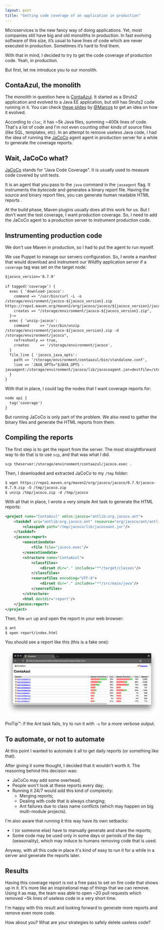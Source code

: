 ```yaml
---
layout: post
title: "Getting code coverage of an application in production"
---
```


<!--
Other title ideas:

- Safely delete useless code with code coverage in production
- Getting production code coverage to easily/safely delete unused code
- Safely get rid of useless code with coverage in production
- Fixing the plane on flight: a guid to get rid of useless code with code coverage in production
-->

Microservices is the new fancy way of doing applications. Yet, most
companies still have big and old monoliths in production. In fast evolving
software of this size, it’s usual to have lines of code which are never
executed in production. Sometimes it’s hard to find them.

With that in mind, I decided to try to get the code coverage of production
code. Yeah, in production.

But first, let me introduce you to our monolith.

## ContaAzul, the monolith

The monolith in question here is [ContaAzul][]. It started as a Struts2
application and evolved to a Java EE application, but still has Struts2
code running in it. You can check [these slides][slides] by [@Marcos][]
to get an idea on how it evolved.

According to `cloc`, it has ~5k Java files, summing ~400k lines of code.
That's a lot of code and I'm not even counting other kinds of source files
(like SQL, templates, etc).
In an attempt to remove useless Java code, I had the idea of running
the [JaCoCo][] agent agent in production server for a while to generate
the coverage reports.

[@Marcos]: https://github.com/marcos
[slides]: https://pt.slideshare.net/marcoswp3x/tdc-2015-java-from-old-school-to-moder-art

## Wait, JaCoCo what?

[JaCoCo][] stands for "Java Code Coverage". It is usually used to
measure code covered by unit tests.

It is an agent that you pass to the `java` command in the
`javaagent` flag. It instruments the _bytecode_ and generates a binary
report file. Having the source and binary report files, you can generate
human readable HTML reports .

At the build phase, Maven plugins usually does all this work for us. But I
don't want the test coverage, I want production coverage. So, I need to add
the JaCoCo agent to a production server to instrument production code.

## Instrumenting production code

We don't use Maven in production, so I had to put the agent to run myself.

We use Puppet to manage our servers configuration. So, I wrote a manifest
that would download and instrument our Wildfly application server if a
`coverage` tag was set on the target node:

```puppet
$jacoco_version='0.7.9'

if tagged('coverage') {
  exec { 'download-jacoco':
    command => "/usr/bin/curl -L -o /storage/environment/jacoco-${jacoco_version}.zip https://repo1.maven.org/maven2/org/jacoco/jacoco/${jacoco_version}/jacoco-${jacoco_version}.zip",
    creates => "/storage/environment/jacoco-${jacoco_version}.zip",
  }~>
  exec { 'unzip-jacoco':
    command     => "/usr/bin/unzip /storage/environment/jacoco-${jacoco_version}.zip -d /storage/environment/jacoco",
    refreshonly => true,
    creates     => '/storage/environment/jacoco',
  }
  file_line { 'jacoco_java_opts':
    path => '/storage/environment/contaazul/bin/standalone.conf',
    line => 'JAVA_OPTS="$JAVA_OPTS -javaagent:/storage/environment/jacoco/lib/jacocoagent.jar=destfile=/storage/environment/contaazul/jacoco.exec,output=file,append=true,dumponexit=true"',
  }
}
```

With that in place, I could tag the nodes that I want coverage reports for:

```puppet
node api {
  tag('coverage')
}
```

But running JaCoCo is only part of the problem. We also need to gather
the binary files and generate the HTML reports from them.

## Compiling the reports

The first step is to get the report from the server. The most
straightforward way to do that is to use `scp`, and that was what I did.

```console
scp theserver:/storage/environment/contaazul/jacoco.exec .
```

Then, I downloaded and extracted JaCoCo to my `/tmp` folder:

```console
$ wget https://repo1.maven.org/maven2/org/jacoco/jacoco/0.7.9/jacoco-0.7.9.zip -O /tmp/jacoco.zip
$ unzip /tmp/jacoco.zip -d /tmp/jacoco
```

With all that in place, I wrote a very simple Ant task to generate the
HTML reports:

```xml
<project name="ContaAzul" xmlns:jacoco="antlib:org.jacoco.ant">
    <taskdef uri="antlib:org.jacoco.ant" resource="org/jacoco/ant/antlib.xml">
        <classpath path="/tmp/jacoco/lib/jacocoant.jar"/>
    </taskdef>
    <jacoco:report>
        <executiondata>
            <file file="jacoco.exec"/>
        </executiondata>
        <structure name="ContaAzul">
            <classfiles>
                <dirset dir="." includes="**/target/classes"/>
            </classfiles>
            <sourcefiles encoding="UTF-8">
                <dirset dir="." includes="**/src/main/java"/>
            </sourcefiles>
        </structure>
        <html destdir="report"/>
    </jacoco:report>
</project>
```

Then, fire `ant` up and open the report in your web browser:

```console
$ ant
$ open report/index.html
```

You should see a report like this (this is a fake one):

![Fake example report ordering by less coverage](/public/images/coverage-report.png)

ProTip™: if the Ant task fails, try to run it with `-v` for a more verbose
output.

## To automate, or not to automate

At this point I wanted to automate it all to get daily reports
(or something like that).

After giving it some thought, I decided that it wouldn't worth it.
The reasoning behind this decision was:

- JaCoCo may add some overhead;
- People won't look at these reports every day;
- Running it 24/7 would add this kind of complexity:
  - Merging reports;
  - Dealing with code that is always changing;
  - Ant failures due to class name conflicts (which may happen on big
multi-module projects).

I'm also aware that running it this way have its own setbacks:

- I (or someone else) have to manually generate and share the reports;
- Some code may be used only in some days or periods of the day (seasonality),
which may induce to humans removing code that is used.

Anyway, with all this code in place it's kind of easy to run it for a while
in a server and generate the reports later.

## Results

Having this coverage report is not a free pass to set on fire code
that shows up in it. It's more like an inspirational map of things that
we can remove. Using it as map, the team was able to open ~20
pull requests which removed ~5k lines of useless code in a very short time.

I'm happy with this result and looking forward to generate more
reports and remove even more code.

How about you? What are your strategies to safely delete useless code?

[ContaAzul]: http://contaazul.com
[JaCoCo]: https://github.com/jacoco/jacoco
